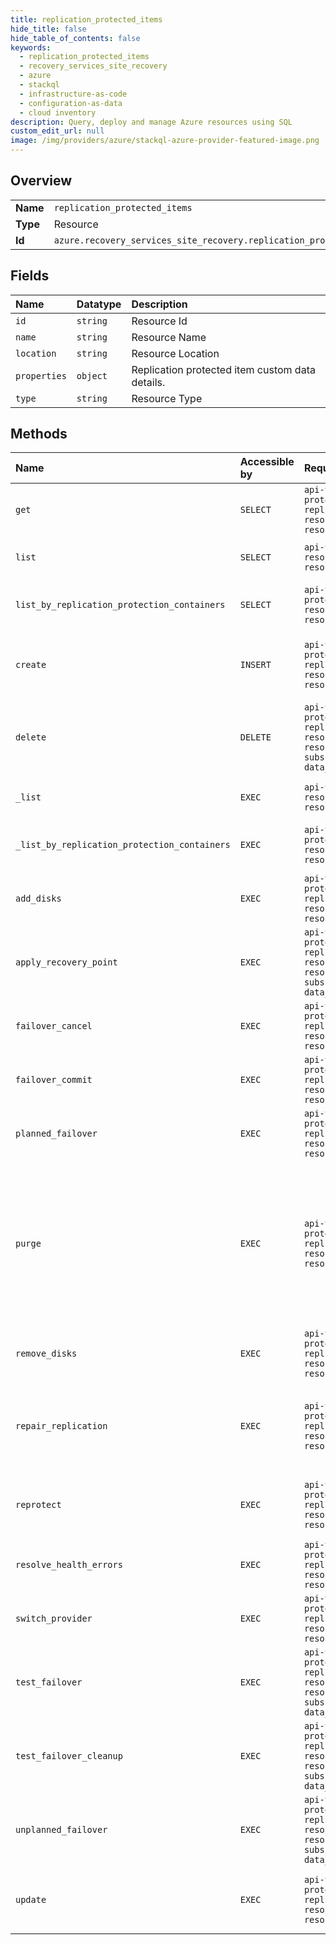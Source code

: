 ```yaml
---
title: replication_protected_items
hide_title: false
hide_table_of_contents: false
keywords:
  - replication_protected_items
  - recovery_services_site_recovery
  - azure    
  - stackql
  - infrastructure-as-code
  - configuration-as-data
  - cloud inventory
description: Query, deploy and manage Azure resources using SQL
custom_edit_url: null
image: /img/providers/azure/stackql-azure-provider-featured-image.png
---
```

  
    

## Overview
<table><tbody>
<tr><td><b>Name</b></td><td><code>replication_protected_items</code></td></tr>
<tr><td><b>Type</b></td><td>Resource</td></tr>
<tr><td><b>Id</b></td><td><code>azure.recovery_services_site_recovery.replication_protected_items</code></td></tr>
</tbody></table>

## Fields
| Name | Datatype | Description |
|:-----|:---------|:------------|
| `id` | `string` | Resource Id |
| `name` | `string` | Resource Name |
| `location` | `string` | Resource Location |
| `properties` | `object` | Replication protected item custom data details. |
| `type` | `string` | Resource Type |
## Methods
| Name | Accessible by | Required Params | Description |
|:-----|:--------------|:----------------|:------------|
| `get` | `SELECT` | `api-version, fabricName, protectionContainerName, replicatedProtectedItemName, resourceGroupName, resourceName, subscriptionId` | Gets the details of an ASR replication protected item. |
| `list` | `SELECT` | `api-version, resourceGroupName, resourceName, subscriptionId` | Gets the list of ASR replication protected items in the vault. |
| `list_by_replication_protection_containers` | `SELECT` | `api-version, fabricName, protectionContainerName, resourceGroupName, resourceName, subscriptionId` | Gets the list of ASR replication protected items in the protection container. |
| `create` | `INSERT` | `api-version, fabricName, protectionContainerName, replicatedProtectedItemName, resourceGroupName, resourceName, subscriptionId` | The operation to create an ASR replication protected item (Enable replication). |
| `delete` | `DELETE` | `api-version, fabricName, protectionContainerName, replicatedProtectedItemName, resourceGroupName, resourceName, subscriptionId, data__properties` | The operation to disable replication on a replication protected item. This will also remove the item. |
| `_list` | `EXEC` | `api-version, resourceGroupName, resourceName, subscriptionId` | Gets the list of ASR replication protected items in the vault. |
| `_list_by_replication_protection_containers` | `EXEC` | `api-version, fabricName, protectionContainerName, resourceGroupName, resourceName, subscriptionId` | Gets the list of ASR replication protected items in the protection container. |
| `add_disks` | `EXEC` | `api-version, fabricName, protectionContainerName, replicatedProtectedItemName, resourceGroupName, resourceName, subscriptionId` | Operation to add disks(s) to the replication protected item. |
| `apply_recovery_point` | `EXEC` | `api-version, fabricName, protectionContainerName, replicatedProtectedItemName, resourceGroupName, resourceName, subscriptionId, data__properties` | The operation to change the recovery point of a failed over replication protected item. |
| `failover_cancel` | `EXEC` | `api-version, fabricName, protectionContainerName, replicatedProtectedItemName, resourceGroupName, resourceName, subscriptionId` | Operation to cancel the failover of the replication protected item. |
| `failover_commit` | `EXEC` | `api-version, fabricName, protectionContainerName, replicatedProtectedItemName, resourceGroupName, resourceName, subscriptionId` | Operation to commit the failover of the replication protected item. |
| `planned_failover` | `EXEC` | `api-version, fabricName, protectionContainerName, replicatedProtectedItemName, resourceGroupName, resourceName, subscriptionId` | Operation to initiate a planned failover of the replication protected item. |
| `purge` | `EXEC` | `api-version, fabricName, protectionContainerName, replicatedProtectedItemName, resourceGroupName, resourceName, subscriptionId` | The operation to delete or purge a replication protected item. This operation will force delete the replication protected item. Use the remove operation on replication protected item to perform a clean disable replication for the item. |
| `remove_disks` | `EXEC` | `api-version, fabricName, protectionContainerName, replicatedProtectedItemName, resourceGroupName, resourceName, subscriptionId` | Operation to remove disk(s) from the replication protected item. |
| `repair_replication` | `EXEC` | `api-version, fabricName, protectionContainerName, replicatedProtectedItemName, resourceGroupName, resourceName, subscriptionId` | The operation to start resynchronize/repair replication for a replication protected item requiring resynchronization. |
| `reprotect` | `EXEC` | `api-version, fabricName, protectionContainerName, replicatedProtectedItemName, resourceGroupName, resourceName, subscriptionId` | Operation to reprotect or reverse replicate a failed over replication protected item. |
| `resolve_health_errors` | `EXEC` | `api-version, fabricName, protectionContainerName, replicatedProtectedItemName, resourceGroupName, resourceName, subscriptionId` | Operation to resolve health issues of the replication protected item. |
| `switch_provider` | `EXEC` | `api-version, fabricName, protectionContainerName, replicatedProtectedItemName, resourceGroupName, resourceName, subscriptionId` | Operation to initiate a switch provider of the replication protected item. |
| `test_failover` | `EXEC` | `api-version, fabricName, protectionContainerName, replicatedProtectedItemName, resourceGroupName, resourceName, subscriptionId, data__properties` | Operation to perform a test failover of the replication protected item. |
| `test_failover_cleanup` | `EXEC` | `api-version, fabricName, protectionContainerName, replicatedProtectedItemName, resourceGroupName, resourceName, subscriptionId, data__properties` | Operation to clean up the test failover of a replication protected item. |
| `unplanned_failover` | `EXEC` | `api-version, fabricName, protectionContainerName, replicatedProtectedItemName, resourceGroupName, resourceName, subscriptionId, data__properties` | Operation to initiate a failover of the replication protected item. |
| `update` | `EXEC` | `api-version, fabricName, protectionContainerName, replicatedProtectedItemName, resourceGroupName, resourceName, subscriptionId` | The operation to update the recovery settings of an ASR replication protected item. |
